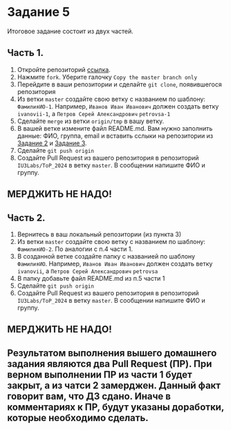 # Задание 5

Итоговое задание состоит из двух частей.

## Часть 1.

1. Откройте репозиторий [ссылка](https://github.com/IU3Labs/ToP_2024).
2. Нажмите `fork`.
   Уберите галочку `Copy the master branch only`
4. Перейдите в ваши репозитории и сделайте `git clone`, появившегося репозитория
5. Из ветки `master` создайте свою ветку с названием по шаблону: `ФамилияИО-1`. 
   Например, `Иванов Иван Иванович` должен создать ветку `ivanovii-1`, а `Петров Серей Александрович` `petrovsa-1`
6. Сделайте `merge` из ветки `origin/tmp` в вашу ветку.
7. В вашей ветке измените файл README.md.
   Вам нужно заполнить данные: ФИО, группа, email и вставить сслыки на репозитории из [Задание 2](../task-2/README.md) и [Задание 3](../task-3/README.md).
8. Сделайте `git push origin`
9. Создайте Pull Request из вашего репозитория в репозиторий `IU3Labs/ToP_2024` в ветку `master`. В сообщении напишите ФИО и группу.
## МЕРДЖИТЬ НЕ НАДО!

## Часть 2.

1. Вернитесь в ваш локальный репозитории (из пункта 3) 
2. Из ветки `master` создайте свою ветку с названием по шаблону: `ФамилияИО-2`. По аналогии с п.4 части 1.
3. В созданной ветке создайте папку с названией по шаблону `ФамилияИО`.
   Например, `Иванов Иван Иванович` должен создать ветку `ivanovii`, а `Петров Серей Александрович` `petrovsa`
4. В папку добавьте файл README.md из п.5 части 1
5. Сделайте `git push origin`
6. Создайте Pull Request из вашего репозитория в репозиторий `IU3Labs/ToP_2024` в ветку `master`. В сообщении напишите ФИО и группу. 
## МЕРДЖИТЬ НЕ НАДО!

## Результатом выполнения вышего домашнего задания являются два Pull Request (ПР). При верном выполнении ПР из части 1 будет закрыт, а из чатси 2 замерджен. Данный факт говорит вам, что ДЗ сдано. Иначе в комментариях к ПР, будут указаны доработки, которые необходимо сделать.
